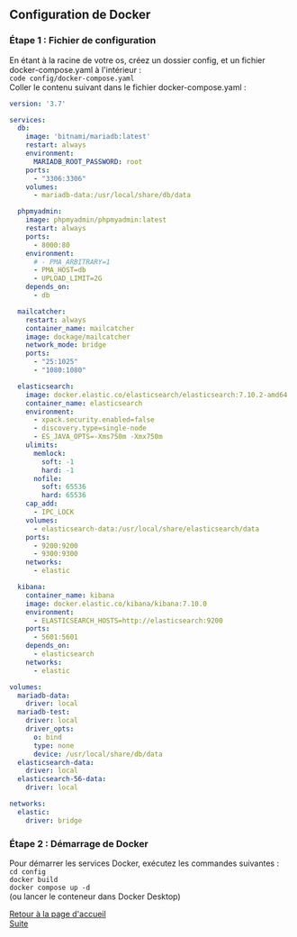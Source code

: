 ## Configuration de Docker

### Étape 1 : Fichier de configuration
En étant à la racine de votre os, créez un dossier config, et un fichier docker-compose.yaml à l'intérieur : <br>
````code config/docker-compose.yaml````<br>
Coller le contenu suivant dans le fichier docker-compose.yaml : <br>
```yaml
version: '3.7'

services:
  db:
    image: 'bitnami/mariadb:latest'
    restart: always
    environment:
      MARIADB_ROOT_PASSWORD: root
    ports:
      - "3306:3306"
    volumes:
      - mariadb-data:/usr/local/share/db/data

  phpmyadmin:
    image: phpmyadmin/phpmyadmin:latest
    restart: always
    ports:
      - 8000:80
    environment:
      # - PMA_ARBITRARY=1
      - PMA_HOST=db
      - UPLOAD_LIMIT=2G
    depends_on:
      - db

  mailcatcher:
    restart: always
    container_name: mailcatcher
    image: dockage/mailcatcher
    network_mode: bridge
    ports:
      - "25:1025"
      - "1080:1080"

  elasticsearch:
    image: docker.elastic.co/elasticsearch/elasticsearch:7.10.2-amd64
    container_name: elasticsearch
    environment:
      - xpack.security.enabled=false
      - discovery.type=single-node
      - ES_JAVA_OPTS=-Xms750m -Xmx750m
    ulimits:
      memlock:
        soft: -1
        hard: -1
      nofile:
        soft: 65536
        hard: 65536
    cap_add:
      - IPC_LOCK
    volumes:
      - elasticsearch-data:/usr/local/share/elasticsearch/data
    ports:
      - 9200:9200
      - 9300:9300
    networks:
      - elastic

  kibana:
    container_name: kibana
    image: docker.elastic.co/kibana/kibana:7.10.0
    environment:
      - ELASTICSEARCH_HOSTS=http://elasticsearch:9200
    ports:
      - 5601:5601
    depends_on:
      - elasticsearch
    networks:
      - elastic

volumes:
  mariadb-data:
    driver: local
  mariadb-test:
    driver: local
    driver_opts:
      o: bind
      type: none
      device: /usr/local/share/db/data
  elasticsearch-data:
    driver: local
  elasticsearch-56-data:
    driver: local

networks:
  elastic:
    driver: bridge
```

### Étape 2 : Démarrage de Docker
Pour démarrer les services Docker, exécutez les commandes suivantes : <br>
`cd config`<br>
`docker build`<br>
`docker compose up -d`<br>
(ou lancer le conteneur dans Docker Desktop)

[Retour à la page d'accueil](../README.md)<br>
[Suite](installation.md)